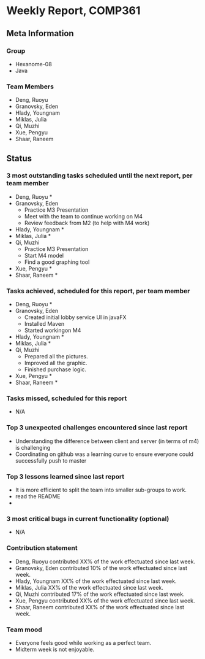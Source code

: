 # Weekly Report, COMP361

## Meta Information

### Group

 * Hexanome-08
 * Java

### Team Members

 * Deng, Ruoyu
 * Granovsky, Eden
 * Hlady, Youngnam
 * Miklas, Julia
 * Qi, Muzhi
 * Xue, Pengyu
 * Shaar, Raneem

## Status

### 3 most outstanding tasks scheduled until the next report, per team member

 * Deng, Ruoyu
    * 
 * Granovsky, Eden
    * Practice M3 Presentation
    * Meet with the team to continue working on M4
    * Review feedback from M2 (to help with M4 work)
 * Hlady, Youngnam
    * 
 * Miklas, Julia
    * 
 * Qi, Muzhi
    * Practice M3 Presentation
    * Start M4 model
    * Find a good graphing tool
 * Xue, Pengyu
    * 
 * Shaar, Raneem
    * 

### Tasks achieved, scheduled for this report, per team member

 * Deng, Ruoyu
    * 
 * Granovsky, Eden
    * Created initial lobby service UI in javaFX
    * Installed Maven
    * Started workingon M4
 * Hlady, Youngnam
    * 
 * Miklas, Julia
    * 
 * Qi, Muzhi
    * Prepared all the pictures.
    * Improved all the graphic.
    * Finished purchase logic.
 * Xue, Pengyu
     * 
 * Shaar, Raneem
    * 


### Tasks missed, scheduled for this report

 * N/A

### Top 3 unexpected challenges encountered since last report

 * Understanding the difference between client and server (in terms of m4) is challenging
 * Coordinating on github was a learning curve to ensure everyone could successfully push to master

### Top 3 lessons learned since last report

 * It is more efficient to split the team into smaller sub-groups to work.
 * read the README
 *
### 3 most critical bugs in current functionality (optional)

 * N/A

### Contribution statement

 * Deng, Ruoyu contributed XX% of the work effectuated since last week.
 * Granovsky, Eden contributed 10% of the work effectuated since last week.
 * Hlady, Youngnam XX% of the work effectuated since last week.
 * Miklas, Julia XX% of the work effectuated since last week.
 * Qi, Muzhi contributed 17% of the work effectuated since last week.
 * Xue, Pengyu contributed XX% of the work effectuated since last week.
 * Shaar, Raneem contributed XX% of the work effectuated since last week.

### Team mood

 * Everyone feels good while working as a perfect team.
 * Midterm week is not enjoyable.
